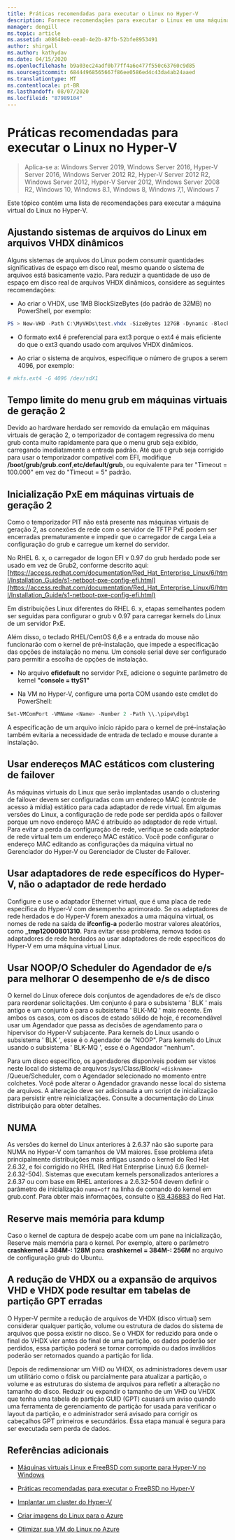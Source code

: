```yaml
---
title: Práticas recomendadas para executar o Linux no Hyper-V
description: Fornece recomendações para executar o Linux em uma máquina virtual
manager: dongill
ms.topic: article
ms.assetid: a08648eb-eea0-4e2b-87fb-52bfe8953491
author: shirgall
ms.author: kathydav
ms.date: 04/15/2020
ms.openlocfilehash: b9a03ec24adf0b77ff4a6e477f550c63760c9d85
ms.sourcegitcommit: 68444968565667f86ee0586ed4c43da4ab24aaed
ms.translationtype: MT
ms.contentlocale: pt-BR
ms.lasthandoff: 08/07/2020
ms.locfileid: "87989104"
---
```

# <a name="best-practices-for-running-linux-on-hyper-v"></a>Práticas recomendadas para executar o Linux no Hyper-V

>Aplica-se a: Windows Server 2019, Windows Server 2016, Hyper-V Server 2016, Windows Server 2012 R2, Hyper-V Server 2012 R2, Windows Server 2012, Hyper-V Server 2012, Windows Server 2008 R2, Windows 10, Windows 8.1, Windows 8, Windows 7,1, Windows 7

Este tópico contém uma lista de recomendações para executar a máquina virtual do Linux no Hyper-V.

## <a name="tuning-linux-file-systems-on-dynamic-vhdx-files"></a>Ajustando sistemas de arquivos do Linux em arquivos VHDX dinâmicos

Alguns sistemas de arquivos do Linux podem consumir quantidades significativas de espaço em disco real, mesmo quando o sistema de arquivos está basicamente vazio. Para reduzir a quantidade de uso de espaço em disco real de arquivos VHDX dinâmicos, considere as seguintes recomendações:

* Ao criar o VHDX, use 1MB BlockSizeBytes (do padrão de 32MB) no PowerShell, por exemplo:

```Powershell
PS > New-VHD -Path C:\MyVHDs\test.vhdx -SizeBytes 127GB -Dynamic -BlockSizeBytes 1MB
```

* O formato ext4 é preferencial para ext3 porque o ext4 é mais eficiente do que o ext3 quando usado com arquivos VHDX dinâmicos.

* Ao criar o sistema de arquivos, especifique o número de grupos a serem 4096, por exemplo:

```bash
# mkfs.ext4 -G 4096 /dev/sdX1

```

## <a name="grub-menu-timeout-on-generation-2-virtual-machines"></a>Tempo limite do menu grub em máquinas virtuais de geração 2

Devido ao hardware herdado ser removido da emulação em máquinas virtuais de geração 2, o temporizador de contagem regressiva do menu grub conta muito rapidamente para que o menu grub seja exibido, carregando imediatamente a entrada padrão. Até que o grub seja corrigido para usar o temporizador compatível com EFI, modifique **/boot/grub/grub.conf**,**etc/default/grub**, ou equivalente para ter "Timeout = 100.000" em vez do "Timeout = 5" padrão.

## <a name="pxe-boot-on-generation-2-virtual-machines"></a>Inicialização PxE em máquinas virtuais de geração 2

Como o temporizador PIT não está presente nas máquinas virtuais de geração 2, as conexões de rede com o servidor de TFTP PxE podem ser encerradas prematuramente e impedir que o carregador de carga Leia a configuração do grub e carregue um kernel do servidor.

No RHEL 6. x, o carregador de logon EFI v 0.97 do grub herdado pode ser usado em vez de Grub2, conforme descrito aqui:[https://access.redhat.com/documentation/Red_Hat_Enterprise_Linux/6/html/Installation_Guide/s1-netboot-pxe-config-efi.html](https://access.redhat.com/documentation/Red_Hat_Enterprise_Linux/6/html/Installation_Guide/s1-netboot-pxe-config-efi.html)

Em distribuições Linux diferentes do RHEL 6. x, etapas semelhantes podem ser seguidas para configurar o grub v 0.97 para carregar kernels do Linux de um servidor PxE.

Além disso, o teclado RHEL/CentOS 6,6 e a entrada do mouse não funcionarão com o kernel de pré-instalação, que impede a especificação das opções de instalação no menu. Um console serial deve ser configurado para permitir a escolha de opções de instalação.

* No arquivo **efidefault** no servidor PxE, adicione o seguinte parâmetro de kernel **"console = ttyS1"**

* Na VM no Hyper-V, configure uma porta COM usando este cmdlet do PowerShell:

```Powershell
Set-VMComPort -VMName <Name> -Number 2 -Path \\.\pipe\dbg1

```

A especificação de um arquivo início rápido para o kernel de pré-instalação também evitaria a necessidade de entrada de teclado e mouse durante a instalação.

## <a name="use-static-mac-addresses-with-failover-clustering"></a>Usar endereços MAC estáticos com clustering de failover

As máquinas virtuais do Linux que serão implantadas usando o clustering de failover devem ser configuradas com um endereço MAC (controle de acesso à mídia) estático para cada adaptador de rede virtual. Em algumas versões do Linux, a configuração de rede pode ser perdida após o failover porque um novo endereço MAC é atribuído ao adaptador de rede virtual. Para evitar a perda da configuração de rede, verifique se cada adaptador de rede virtual tem um endereço MAC estático. Você pode configurar o endereço MAC editando as configurações da máquina virtual no Gerenciador do Hyper-V ou Gerenciador de Cluster de Failover.

## <a name="use-hyper-v-specific-network-adapters-not-the-legacy-network-adapter"></a>Usar adaptadores de rede específicos do Hyper-V, não o adaptador de rede herdado

Configure e use o adaptador Ethernet virtual, que é uma placa de rede específica do Hyper-V com desempenho aprimorado. Se os adaptadores de rede herdados e do Hyper-V forem anexados a uma máquina virtual, os nomes de rede na saída de **ifconfig-a** poderão mostrar valores aleatórios, como **_tmp12000801310**. Para evitar esse problema, remova todos os adaptadores de rede herdados ao usar adaptadores de rede específicos do Hyper-V em uma máquina virtual Linux.

## <a name="use-io-scheduler-noopnone-for-better-disk-io-performance"></a>Usar NOOP/O Scheduler do Agendador de e/s para melhorar O desempenho de e/s de disco

O kernel do Linux oferece dois conjuntos de agendadores de e/s de disco para reordenar solicitações.  Um conjunto é para o subsistema ' BLK ' mais antigo e um conjunto é para o subsistema ' BLK-MQ ' mais recente. Em ambos os casos, com os discos de estado sólido de hoje, é recomendável usar um Agendador que passa as decisões de agendamento para o hipervisor do Hyper-V subjacente. Para kernels do Linux usando o subsistema ' BLK ', esse é o Agendador de "NOOP". Para kernels do Linux usando o subsistema ' BLK-MQ ', esse é o Agendador "nenhum".

Para um disco específico, os agendadores disponíveis podem ser vistos neste local do sistema de arquivos:/sys/Class/Block/ `<diskname>` /Queue/Scheduler, com o Agendador selecionado no momento entre colchetes. Você pode alterar o Agendador gravando nesse local do sistema de arquivos. A alteração deve ser adicionada a um script de inicialização para persistir entre reinicializações. Consulte a documentação do Linux distribuição para obter detalhes.

## <a name="numa"></a>NUMA

As versões do kernel do Linux anteriores à 2.6.37 não são suporte para NUMA no Hyper-V com tamanhos de VM maiores. Esse problema afeta principalmente distribuições mais antigas usando o kernel do Red Hat 2.6.32, e foi corrigido no RHEL (Red Hat Enterprise Linux) 6.6 (kernel-2.6.32-504). Sistemas que executam kernels personalizados anteriores a 2.6.37 ou com base em RHEL anteriores a 2.6.32-504 devem definir o parâmetro de inicialização `numa=off` na linha de comando do kernel em grub.conf. Para obter mais informações, consulte o [KB 436883](https://access.redhat.com/solutions/436883) do Red Hat.

## <a name="reserve-more-memory-for-kdump"></a>Reserve mais memória para kdump

Caso o kernel de captura de despejo acabe com um pane na inicialização, Reserve mais memória para o kernel. Por exemplo, altere o parâmetro **crashkernel = 384M-: 128M** para **crashkernel = 384M-: 256M** no arquivo de configuração grub do Ubuntu.

## <a name="shrinking-vhdx-or-expanding-vhd-and-vhdx-files-can-result-in-erroneous-gpt-partition-tables"></a>A redução de VHDX ou a expansão de arquivos VHD e VHDX pode resultar em tabelas de partição GPT erradas

O Hyper-V permite a redução de arquivos de VHDX (disco virtual) sem considerar qualquer partição, volume ou estrutura de dados do sistema de arquivos que possa existir no disco. Se o VHDX for reduzido para onde o final do VHDX vier antes do final de uma partição, os dados poderão ser perdidos, essa partição poderá se tornar corrompida ou dados inválidos poderão ser retornados quando a partição for lida.

Depois de redimensionar um VHD ou VHDX, os administradores devem usar um utilitário como o fdisk ou parcialmente para atualizar a partição, o volume e as estruturas do sistema de arquivos para refletir a alteração no tamanho do disco. Reduzir ou expandir o tamanho de um VHD ou VHDX que tenha uma tabela de partição GUID (GPT) causará um aviso quando uma ferramenta de gerenciamento de partição for usada para verificar o layout da partição, e o administrador será avisado para corrigir os cabeçalhos GPT primeiros e secundários. Essa etapa manual é segura para ser executada sem perda de dados.

## <a name="additional-references"></a>Referências adicionais

* [Máquinas virtuais Linux e FreeBSD com suporte para Hyper-V no Windows](Supported-Linux-and-FreeBSD-virtual-machines-for-Hyper-V-on-Windows.md)

* [Práticas recomendadas para executar o FreeBSD no Hyper-V](Best-practices-for-running-FreeBSD-on-Hyper-V.md)

* [Implantar um cluster do Hyper-V](/previous-versions/windows/it-pro/windows-server-2012-R2-and-2012/jj863389(v=ws.11))

* [Criar imagens do Linux para o Azure](/azure/virtual-machines/linux/create-upload-generic)

* [Otimizar sua VM do Linux no Azure](/azure/virtual-machines/linux/optimization)